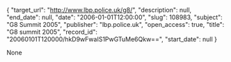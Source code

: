 {
  "target_url": "http://www.lbp.police.uk/g8/", 
  "description": null, 
  "end_date": null, 
  "date": "2006-01-01T12:00:00", 
  "slug": 108983, 
  "subject": "G8 Summit 2005", 
  "publisher": "lbp.police.uk", 
  "open_access": true, 
  "title": "G8 summit 2005", 
  "record_id": "20060101T120000/hkD9wFwaIS1PwGTuMe6Qkw==", 
  "start_date": null
}

None